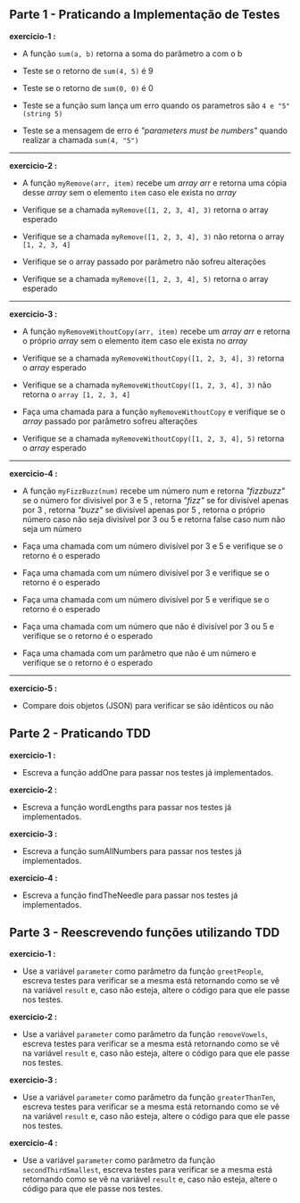 ## Parte 1 - Praticando a Implementação de Testes

**exercicio-1 :**

- A função `sum(a, b)` retorna a soma do parâmetro a com o b

- Teste se o retorno de `sum(4, 5)` é 9

- Teste se o retorno de `sum(0, 0)` é 0

- Teste se a função sum lança um erro quando os parametros são `4 e "5" (string 5)`

- Teste se a mensagem de erro é _"parameters must be numbers"_ quando realizar a chamada `sum(4, "5")`

<hr>

**exercicio-2 :**

- A função `myRemove(arr, item)` recebe um _array arr_ e retorna uma cópia desse _array_ sem o elemento `item` caso ele exista no _array_

- Verifique se a chamada `myRemove([1, 2, 3, 4], 3)` retorna o array esperado

- Verifique se a chamada `myRemove([1, 2, 3, 4], 3)` não retorna o array `[1, 2, 3, 4]`

- Verifique se o array passado por parâmetro não sofreu alterações

- Verifique se a chamada `myRemove([1, 2, 3, 4], 5)` retorna o array esperado

<hr>

**exercicio-3 :**

- A função `myRemoveWithoutCopy(arr, item)` recebe um _array arr_ e retorna o próprio _array_ sem o elemento item caso ele exista no _array_

- Verifique se a chamada `myRemoveWithoutCopy([1, 2, 3, 4], 3)` retorna o _array_ esperado

- Verifique se a chamada `myRemoveWithoutCopy([1, 2, 3, 4], 3)` não retorna o `array [1, 2, 3, 4]`

- Faça uma chamada para a função `myRemoveWithoutCopy` e verifique se o _array_ passado por parâmetro sofreu alterações

- Verifique se a chamada `myRemoveWithoutCopy([1, 2, 3, 4], 5)` retorna o _array_ esperado

<hr>

**exercicio-4 :**

- A função `myFizzBuzz(num)` recebe um número num e retorna _"fizzbuzz"_ se o número for divisível por 3 e 5 , retorna _"fizz"_ se for divisível apenas por 3 , retorna _"buzz"_ se divisível apenas por 5 , retorna o próprio número caso não seja divisível por 3 ou 5 e retorna false caso num não seja um número

- Faça uma chamada com um número divisível por 3 e 5 e verifique se o retorno é o esperado

- Faça uma chamada com um número divisível por 3 e verifique se o retorno é o esperado

- Faça uma chamada com um número divisível por 5 e verifique se o retorno é o esperado

- Faça uma chamada com um número que não é divisível por 3 ou 5 e verifique se o retorno é o esperado
- Faça uma chamada com um parâmetro que não é um número e verifique se o retorno é o esperado

<hr>

**exercicio-5 :**

- Compare dois objetos (JSON) para verificar se são idênticos ou não


## Parte 2 - Praticando TDD

**exercicio-1 :**
- Escreva a função addOne para passar nos testes já implementados.

**exercicio-2 :**
- Escreva a função wordLengths para passar nos testes já implementados.

**exercicio-3 :**
- Escreva a função sumAllNumbers para passar nos testes já implementados.

**exercicio-4 :**
- Escreva a função findTheNeedle para passar nos testes já implementados.


## Parte 3 - Reescrevendo funções utilizando TDD

**exercicio-1 :**
- Use a variável `parameter` como parâmetro da função `greetPeople`, escreva testes para verificar se a mesma está retornando como se vê na variável `result` e, caso não esteja, altere o código para que ele passe nos testes.

**exercicio-2 :**
- Use a variável `parameter` como parâmetro da função `removeVowels`, escreva testes para verificar se a mesma está retornando como se vê na variável `result` e, caso não esteja, altere o código para que ele passe nos testes.

**exercicio-3 :**
- Use a variável `parameter` como parâmetro da função `greaterThanTen`, escreva testes para verificar se a mesma está retornando como se vê na variável `result` e, caso não esteja, altere o código para que ele passe nos testes.

**exercicio-4 :**
- Use a variável `parameter` como parâmetro da função `secondThirdSmallest`, escreva testes para verificar se a mesma está retornando como se vê na variável `result` e, caso não esteja, altere o código para que ele passe nos testes.

